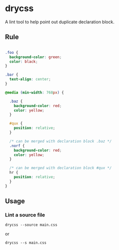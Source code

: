 # drycss

A lint tool to help point out duplicate declaration block.

## Rule

```css

.foo {
  background-color: green;
  color: black;
}

.bar {
  text-align: center;
}

@media (min-width: 768px) {

  .baz {
    background-color: red;
    color: yellow;
  }

  #qux {
    position: relative;
  }

  /* can be merged with declaration block .baz */
  .norf {
    background-color: red;
    color: yellow;
  }

  /* can be merged with declaration block #qux */
  hr {
    position: relative;
  }
}
```

## Usage

### Lint a source file

`drycss --source main.css`

or

`drycss --s main.css`
